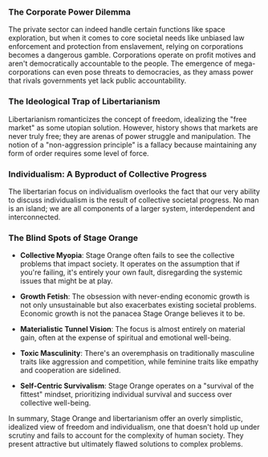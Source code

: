 ### The Corporate Power Dilemma

The private sector can indeed handle certain functions like space exploration, but when it comes to core societal needs like unbiased law enforcement and protection from enslavement, relying on corporations becomes a dangerous gamble. Corporations operate on profit motives and aren't democratically accountable to the people. The emergence of mega-corporations can even pose threats to democracies, as they amass power that rivals governments yet lack public accountability.

### The Ideological Trap of Libertarianism

Libertarianism romanticizes the concept of freedom, idealizing the "free market" as some utopian solution. However, history shows that markets are never truly free; they are arenas of power struggle and manipulation. The notion of a "non-aggression principle" is a fallacy because maintaining any form of order requires some level of force.

### Individualism: A Byproduct of Collective Progress

The libertarian focus on individualism overlooks the fact that our very ability to discuss individualism is the result of collective societal progress. No man is an island; we are all components of a larger system, interdependent and interconnected.

### The Blind Spots of Stage Orange

- **Collective Myopia**: Stage Orange often fails to see the collective problems that impact society. It operates on the assumption that if you're failing, it's entirely your own fault, disregarding the systemic issues that might be at play.
    
- **Growth Fetish**: The obsession with never-ending economic growth is not only unsustainable but also exacerbates existing societal problems. Economic growth is not the panacea Stage Orange believes it to be.
    
- **Materialistic Tunnel Vision**: The focus is almost entirely on material gain, often at the expense of spiritual and emotional well-being.
    
- **Toxic Masculinity**: There's an overemphasis on traditionally masculine traits like aggression and competition, while feminine traits like empathy and cooperation are sidelined.
    
- **Self-Centric Survivalism**: Stage Orange operates on a "survival of the fittest" mindset, prioritizing individual survival and success over collective well-being.
    

In summary, Stage Orange and libertarianism offer an overly simplistic, idealized view of freedom and individualism, one that doesn't hold up under scrutiny and fails to account for the complexity of human society. They present attractive but ultimately flawed solutions to complex problems.